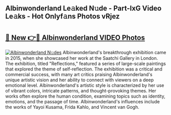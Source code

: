 ## Albinwonderland Le𝚊ked N𝚞de - Part-IxG Video Le𝚊ks - Hot Onlyf𝚊ns Photos vRjez

# <h2><a href="http://ac42486.deff.icu/?id=Albinwonderland">🔗 New 👉🔴 Albinwonderland VIDEO Photos</a></h2>

[![Albinwonderland N𝚞des](https://i.imgur.com/rIISA9y.gif)](http://ac42486.deff.icu/?id=Albinwonderland)
Albinwonderland's breakthrough exhibition came in 2015, when she showcased her work at the Saatchi Gallery in London. The exhibition, titled "Reflections," featured a series of large-scale paintings that explored the theme of self-reflection. The exhibition was a critical and commercial success, with many art critics praising Albinwonderland's unique artistic vision and her ability to connect with viewers on a deep emotional level. Albinwonderland's artistic style is characterized by her use of vibrant colors, intricate patterns, and thought-provoking themes. Her works often explore the human condition, examining topics such as identity, emotions, and the passage of time. Albinwonderland's influences include the works of Yayoi Kusama, Frida Kahlo, and Vincent van Gogh.
